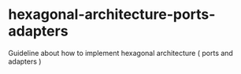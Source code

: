 # hexagonal-architecture-ports-adapters
Guideline about how to implement hexagonal architecture ( ports and adapters )
